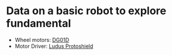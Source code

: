 # Data on a basic robot to explore fundamental

* Wheel motors: [DG01D](https://cdn.sparkfun.com/datasheets/Robotics/DG01D.jpg)
* Motor Driver: [Ludus Protoshield](../../Arduino/Ludus_ProtoShield)
